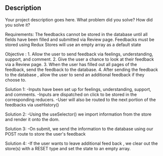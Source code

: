 

## Description

Your project description goes here. What problem did you solve? How did you solve it?

Requirements: 
    The feedbacks cannot be stored in the database until all fields have been filled and submitted via Review page.
    Feedbacks must be stored using Redux
    Stores will use an empty array as a default state


Objective : 
    1. Allow the user to send feedback via feelings, understanding, support, and comment.
    2. Give the user a chance to look at their feedback via a Review page.
    3. When the user has filled out all pages of the feedback, send the feedback to the database.
    4. After sending the feedback to the database , allow the user to send an additional feedback if they choose to.

Solution 1: 
    -Inputs have been set up for feelings, understanding, support, and comments.
    -Inputs are dispatched on click to be stored in the corresponding reducers.
    -User will also be routed to the next portion of the feedbacks via useHistory()

Solution 2:
    -Using the useSelector() we import information from the store and render it onto the dom. 
    
Solution 3: 
    -On submit, we send the information to the database using our POST route to store the user's feedback

Solution 4:
    -If the user wants to leave additional feed back , we clear out the store(s) with a RESET type and set the state to an empty array.



